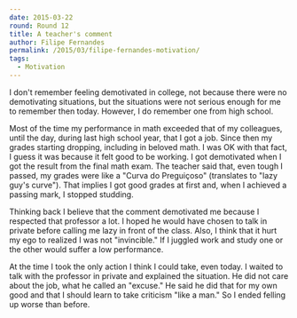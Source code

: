 ```yaml
---
date: 2015-03-22
round: Round 12
title: A teacher's comment
author: Filipe Fernandes
permalink: /2015/03/filipe-fernandes-motivation/
tags:
  - Motivation
---
```


I don't remember feeling demotivated in college, not because there were no
demotivating situations, but the situations were not serious enough
for me to remember then today.  However, I do remember one from high school.

Most of the time my performance in math exceeded that of my colleagues,
until the day, during last high school year, that I got a job.  Since then my
grades starting dropping, including in beloved math.  I was OK with that fact,
I guess it was because it felt good to be working.  I got demotivated when
I got the result from the final math exam.  The teacher said that, even
tough I passed, my grades were like a "Curva do Preguiçoso" (translates to
"lazy guy's curve").  That implies I got good grades at first and, when I
achieved a passing mark, I stopped studding.

Thinking back I believe that the comment demotivated me because I respected
that professor a lot.  I hoped he would have chosen to talk in private before
calling me lazy in front of the class.  Also, I think that it hurt my ego to
realized I was not "invincible."  If I juggled work and study one or the other
would suffer a low performance.

At the time I took the only action I think I could take, even today.  I waited
to talk with the professor in private and explained the situation.  He did not
care about the job, what he called an "excuse."  He said he did that for my own
good and that I should learn to take criticism "like a man."  So I ended
felling up worse than before.
